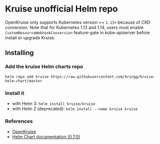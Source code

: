 # Kruise unofficial Helm repo

OpenKruise only supports Kubernetes version >= `1.13+` because of CRD conversion.
Note that for Kubernetes 1.13 and 1.14, users must enable `CustomResourceWebhookConversion` feature-gate in kube-apiserver before install or upgrade Kruise.

## Installing

### Add the kruise Helm charts repo

```shell
helm repo add kruise https://raw.githubusercontent.com/bringg/kruise-helm-chart/master
```

### Install it

- with Helm 3: `helm install kruise/kruise`
- with Helm 2 (deprecated): `helm install --name kruise kruise`

### References
- [OpenKruise](https://openkruise.io)
- [Helm Chart documentation (0.7.0)](https://github.com/openkruise/kruise/tree/master/charts/kruise/v0.7.0)
